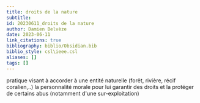 ```yaml
---
title: droits de la nature
subtitle:
id: 20230611_droits de la nature
author: Damien Belvèze
date: 2023-06-11
link_citations: true
bibliography: biblio/Obsidian.bib
biblio_style: csl\ieee.csl
aliases: []
tags: []
---
```


pratique visant à accorder à une entité naturelle (forêt, rivière, récif coralien,..) la personnalité morale pour lui garantir des droits et la protéger de certains abus (notamment d'une sur-exploitation)








